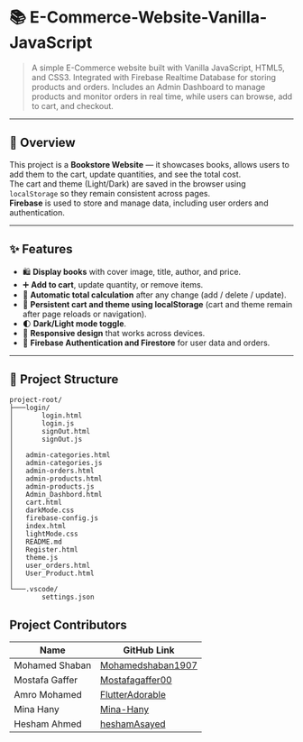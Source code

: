 # 📚 E-Commerce-Website-Vanilla-JavaScript
>A simple E-Commerce website built with Vanilla JavaScript, HTML5, and CSS3.
>Integrated with Firebase Realtime Database for storing products and orders. 
>Includes an Admin Dashboard to manage products and monitor orders in real time, while users can browse, add to cart, and checkout.
---

## 📌 Overview
This project is a **Bookstore Website** — it showcases books, allows users to add them to the cart, update quantities, and see the total cost.  
The cart and theme (Light/Dark) are saved in the browser using `localStorage` so they remain consistent across pages.  
**Firebase** is used to store and manage data, including user orders and authentication.

---

## ✨ Features
- 🛍️ **Display books** with cover image, title, author, and price.  
- ➕ **Add to cart**, update quantity, or remove items.  
- 🧮 **Automatic total calculation** after any change (add / delete / update).  
- 💾 **Persistent cart and theme using localStorage** (cart and theme remain after page reloads or navigation).  
- 🌓 **Dark/Light mode toggle**.  
- 📱 **Responsive design** that works across devices.  
- 🔐 **Firebase Authentication and Firestore** for user data and orders.

---

## 📂 Project Structure
```
project-root/
├───login/
│       login.html
│       login.js
│       signOut.html
│       signOut.js
│
│   admin-categories.html
│   admin-categories.js
│   admin-orders.html
│   admin-products.html
│   admin-products.js
│   Admin_Dashbord.html
│   cart.html
│   darkMode.css
│   firebase-config.js
│   index.html
│   lightMode.css
│   README.md
│   Register.html
│   theme.js
│   user_orders.html
│   User_Product.html
│
└───.vscode/
        settings.json
```

## Project Contributors

| Name              | GitHub Link |
|-------------------|------------------------|
| Mohamed Shaban    | [Mohamedshaban1907](https://github.com/Mohamedshaban1907) |
| Mostafa Gaffer    | [Mostafagaffer00](https://github.com/Mostafagaffer00) |
| Amro Mohamed      | [FlutterAdorable](https://github.com/FlutterAdorable) |
| Mina Hany         | [Mina-Hany](https://github.com/Mina-Hany) |
| Hesham Ahmed      | [heshamAsayed](https://github.com/heshamAsayed) |

